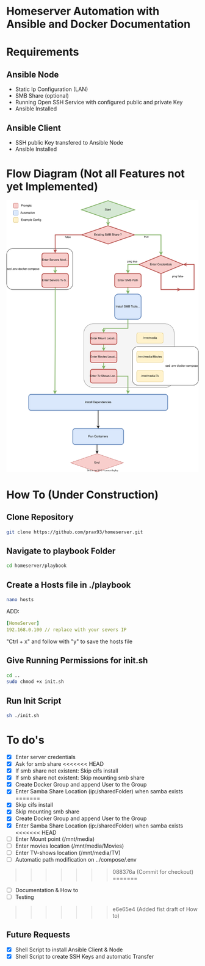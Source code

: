 # Homeserver Automation with Ansible and Docker Documentation

# Requirements

## Ansible Node
- Static Ip Configuration (LAN)
- SMB Share (optional)
- Running Open SSH Service with configured public and private Key
- Ansible Installed

## Ansible Client
- SSH public Key transfered to Ansible Node
- Ansible Installed

# Flow Diagram (Not all Features not yet Implemented)
![Flow Diagram Ansible Playbook](./Documentation/Diagram.svg)

# How To (Under Construction)
## Clone Repository

```bash
git clone https://github.com/prax93/homeserver.git

```
## Navigate to playbook Folder 

```bash
cd homeserver/playbook
```

## Create a Hosts file in ./playbook
```bash
nano hosts
```

ADD: 
```yaml
[HomeServer]
192.168.0.100 // replace with your severs IP
```
"Ctrl + x" and follow with "y" to save the hosts file

## Give Running Permissions for init.sh
```bash
cd ..
sudo chmod +x init.sh
```

## Run Init Script
```bash
sh ./init.sh
```


# To do's
- [x] Enter server credentials
- [x] Ask for smb share
<<<<<<< HEAD
- [x] If smb share not existent: Skip cifs install
- [x] If smb share not existent: Skip mounting smb share
- [x] Create Docker Group and append User to the Group
- [x] Enter Samba Share Location (ip:/sharedFolder) when samba exists
=======
- [x] Skip cifs install
- [x] Skip mounting smb share
- [x] Create Docker Group and append User to the Group
- [x] Enter Samba Share Location (ip:/sharedFolder) when samba exists
<<<<<<< HEAD
- [ ] Enter Mount point (/mnt/media)
- [ ] Enter movies location (/mnt/media/Movies)
- [ ] Enter TV-shows location (/mnt/media/TV)
- [ ] Automatic path modification on ../compose/.env
>>>>>>> 088376a (Commit for checkout)
=======
- [ ] Documentation & How to
- [ ] Testing
>>>>>>> e6e65e4 (Added fist draft of How to)

## Future Requests

- [x] Shell Script to install Ansible Client & Node
- [x] Shell Script to create SSH Keys and automatic Transfer
